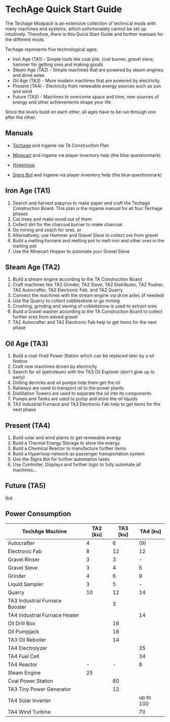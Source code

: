 # TechAge Quick Start Guide

The Techage Modpack is an extensive collection of technical mods with many machines and systems, which unfortunately cannot be set up intuitively. Therefore, there is this Quick Start Guide and further manuals for the different mods.


Techage represents five technological ages:

- Iron Age (TA1) - Simple tools like coal pile, coal burner, gravel sieve, hammer for getting ores and making goods
- Steam Age (TA2) - Simple machines that are powered by steam engines and drive axles
- Oil Age (TA3) - More modern machines that are powered by electricity
- Present (TA4) - Electricity from renewable energy sources such as sun and wind
- Future (TA5) - Machines to overcome space and time, new sources of energy and other achievements shape your life

Since the levels build on each other, all ages have to be run through one after the other.



## Manuals

- [Techage](https://github.com/joe7575/techage/wiki) and ingame via TA Construction Plan

- [Minecart](https://github.com/joe7575/minecart/blob/master/README.md) and ingame via player inventory help (the blue questionmark)
- [Hyperloop](https://github.com/joe7575/Minetest-Hyperloop/wiki)
- [Signs Bot](https://github.com/joe7575/signs_bot/blob/master/README.md) and ingame via player inventory help (the blue questionmark)



## Iron Age (TA1)

1. Search and harvest papyrus to make paper and craft the Techage Construction Board. This plan is the ingame manual for all four Techage phases
2. Cut trees and make wood out of them
3. Collect dirt for the charcoal burner to make charcoal
4. Go mining and seach for ores, or
5. Alternatively, use Hammer and Gravel Sieve to collect ore from gravel
6. Build a melting furnace and melting pot to melt iron and other ores in the melting pot
7. Use the Minecart Hopper to automate your Gravel Sieve



## Steam Age (TA2)

1. Build a stream engine according to the TA Construction Board
2. Craft machines like TA2 Grinder, TA2 Sieve, TA2 Distributor, TA2 Pusher, TA2 Autocrafter, TA2 Electronic Fab, and TA2 Quarry
3. Connect the machines with the stream engine via drive axles (if needed)
4. Use the Quarry to collect cobblestone or go mining
5. Crushing, grinding and sieving of cobblestone is used to extract ores
6. Build a Gravel washer according to the TA Construction Board to collect further ores from sieved gravel
7. TA2 Autocrafter and TA2 Electronic Fab help to get items for the next phase



## Oil Age (TA3)

1. Build a coal-fired Power Station which can be replaced later by a oil firebox
2. Craft new machines driven by electricity
3. Search for oil (petroleum) with the TA3 Oil Explorer (don't give up to early)
4. Drilling derricks and oil pumps help them get the oil
5. Railways are used to transport oil to the power plants
6. Distillation Towers are used to separate the oil into its components
7. Pumps and Tanks are used to pump and store the oil liquids
8. TA3 Industrial Furnace and TA3 Electronic Fab help to get items for the next phase



## Present (TA4)

1. Build solar and wind plants to get renewable energy
2. Build a Thermal Energy Storage to store the energy
3. Build a Chemical Reactor to manufacture further items
4. Build a Hyperloop network as passenger transportation system
5. Use the Signs Bot for further automation tasks
6. Use Controller, Displays and further logic to fully automate all machines...



## Future (TA5)

tbd.


## Power Consumption

| TechAge Machine                | TA2 [ku] | TA3 [ku] | TA4 [ku]  |
| ------------------------------ | -------- | -------- | --------- |
| Autocrafter                    | 4        | 6        | (9)       |
| Electronic Fab                 | 8        | 12       | 12        |
| Gravel Rinser                  | 3        | 3        | -         |
| Gravel Sieve                   | 3        | 4        | 5         |
| Grinder                        | 4        | 6        | 9         |
| Liquid Sampler                 | 3        | 5        | -         |
| Quarry                         | 10       | 12       | 14        |
| TA3 Industrial Furnace Booster |          | 3        |           |
| TA4 Industrial Furnace Heater  |          |          | 14        |
| Oil Drill Box                  |          | 16       |           |
| Oil Pumpjack                   |          | 16       |           |
| TA3 Oil Reboiler               |          | 14       |           |
| TA4 Electrolyzer               |          |          | 35        |
| TA4 Fuel Cell                  |          |          | 34        |
| TA4 Reactor                    | -        | -        | 8         |
| Steam Engine                   | 25       |          |           |
| Coal Power Station             |          | 80       |           |
| TA3 Tiny Power Generator       |          | 12       |           |
| TA4 Solar Inverter             |          |          | up to 100 |
| TA4 Wind Turbine               |          |          | 70        |

